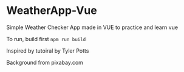 # WeatherApp-Vue

Simple Weather Checker App made in VUE
to practice and learn vue

To run, build first
```npm run build```

Inspired by tutoiral by Tyler Potts


Background from pixabay.com
